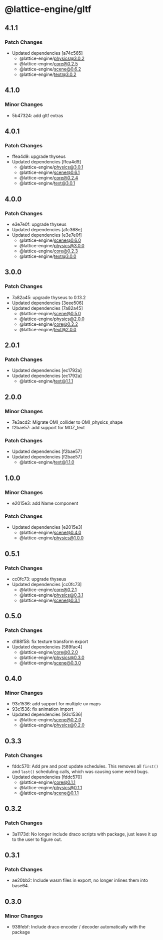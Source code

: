 # @lattice-engine/gltf

## 4.1.1

### Patch Changes

- Updated dependencies [a74c565]
  - @lattice-engine/physics@3.0.2
  - @lattice-engine/core@0.2.5
  - @lattice-engine/scene@0.6.2
  - @lattice-engine/text@3.0.2

## 4.1.0

### Minor Changes

- 5b47324: add gltf extras

## 4.0.1

### Patch Changes

- ffea4d9: upgrade thyseus
- Updated dependencies [ffea4d9]
  - @lattice-engine/physics@3.0.1
  - @lattice-engine/scene@0.6.1
  - @lattice-engine/core@0.2.4
  - @lattice-engine/text@3.0.1

## 4.0.0

### Patch Changes

- e3e7e0f: upgrade thyseus
- Updated dependencies [a1c368e]
- Updated dependencies [e3e7e0f]
  - @lattice-engine/scene@0.6.0
  - @lattice-engine/physics@3.0.0
  - @lattice-engine/core@0.2.3
  - @lattice-engine/text@3.0.0

## 3.0.0

### Patch Changes

- 7a82a45: upgrade thyseus to 0.13.2
- Updated dependencies [3eee506]
- Updated dependencies [7a82a45]
  - @lattice-engine/scene@0.5.0
  - @lattice-engine/physics@2.0.0
  - @lattice-engine/core@0.2.2
  - @lattice-engine/text@2.0.0

## 2.0.1

### Patch Changes

- Updated dependencies [ec1792a]
- Updated dependencies [ec1792a]
  - @lattice-engine/text@1.1.1

## 2.0.0

### Minor Changes

- 7e3acd2: Migrate OMI_collider to OMI_physics_shape
- f2bae57: add support for MOZ_text

### Patch Changes

- Updated dependencies [f2bae57]
- Updated dependencies [f2bae57]
  - @lattice-engine/text@1.1.0

## 1.0.0

### Minor Changes

- e2015e3: add Name component

### Patch Changes

- Updated dependencies [e2015e3]
  - @lattice-engine/scene@0.4.0
  - @lattice-engine/physics@1.0.0

## 0.5.1

### Patch Changes

- cc0fc73: upgrade thyseus
- Updated dependencies [cc0fc73]
  - @lattice-engine/core@0.2.1
  - @lattice-engine/physics@0.3.1
  - @lattice-engine/scene@0.3.1

## 0.5.0

### Patch Changes

- d188f58: fix texture transform export
- Updated dependencies [589fac4]
  - @lattice-engine/core@0.2.0
  - @lattice-engine/physics@0.3.0
  - @lattice-engine/scene@0.3.0

## 0.4.0

### Minor Changes

- 93c1536: add support for multiple uv maps
- 93c1536: fix animation import
- Updated dependencies [93c1536]
  - @lattice-engine/scene@0.2.0
  - @lattice-engine/physics@0.2.0

## 0.3.3

### Patch Changes

- fddc570: Add pre and post update schedules. This removes all `first()` and `last()` scheduling calls, which was causing some weird bugs.
- Updated dependencies [fddc570]
  - @lattice-engine/core@0.1.1
  - @lattice-engine/physics@0.1.1
  - @lattice-engine/scene@0.1.1

## 0.3.2

### Patch Changes

- 3a1173d: No longer include draco scripts with package, just leave it up to the user to figure out.

## 0.3.1

### Patch Changes

- ae20bb2: Include wasm files in export, no longer inlines them into base64.

## 0.3.0

### Minor Changes

- 938febf: Include draco encoder / decoder automatically with the package
